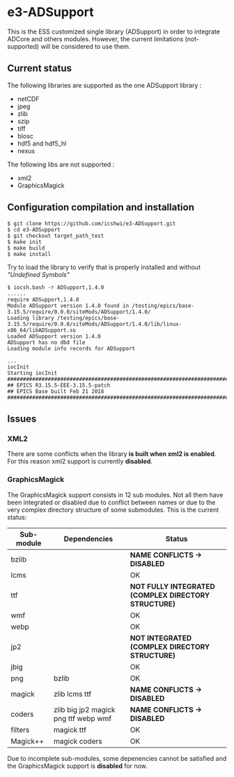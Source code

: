 # e3-ADSupport

This is the ESS customized single library (ADSupport) in order to integrate ADCore and others modules. However, the current limitations (not-supported) will be considered to use them.


## Current status

The following libraries are supported as the one ADSupport library :

* netCDF
* jpeg
* zlib
* szip
* tiff
* blosc
* hdf5 and hdf5_hl
* nexus

The following libs are not supported :
* xml2
* GraphicsMagick

## Configuration compilation and installation

```
$ git clone https://github.com/icshwi/e3-ADSupport.git
$ cd e3-ADSupport
$ git checkout target_path_test
$ make init
$ make build
$ make install 
```

Try to load the library to verify that is properly installed and without _"Undefined Symbols"_ 

```
$ iocsh.bash -r ADSupport,1.4.0
......
require ADSupport,1.4.0
Module ADSupport version 1.4.0 found in /testing/epics/base-3.15.5/require/0.0.0/siteMods/ADSupport/1.4.0/
Loading library /testing/epics/base-3.15.5/require/0.0.0/siteMods/ADSupport/1.4.0/lib/linux-x86_64/libADSupport.so
Loaded ADSupport version 1.4.0
ADSupport has no dbd file
Loading module info records for ADSupport

...
iocInit
Starting iocInit
############################################################################
## EPICS R3.15.5-EEE-3.15.5-patch
## EPICS Base built Feb 21 2018
############################################################################

```

## Issues

### XML2
There are some conflicts when the library __is built when xml2 is enabled__. For this reason xml2 support is currently __disabled__.

### GraphicsMagick 

The GraphicsMagick support consists in 12 sub modules. Not all them have been integrated or disabled due to conflict between names or due to the very complex directory structure of some submodules. This is the current status:

| Sub-module | Dependencies | Status |
|------------|--------------|--------|
| bzlib | | __NAME CONFLICTS -> DISABLED__ |
| lcms  | | OK |
| ttf   | | __NOT FULLY INTEGRATED (COMPLEX DIRECTORY STRUCTURE)__ |
| wmf	| | OK |
| webp  | | OK |
| jp2   | | __NOT INTEGRATED (COMPLEX DIRECTORY STRUCTURE)__ |
| jbig  | | OK |
| png   | bzlib | OK |
| magick | zlib lcms ttf | __NAME CONFLICTS -> DISABLED__ |
| coders | zlib big jp2 magick png ttf webp wmf | __NAME CONFLICTS -> DISABLED__ |
| filters | magick ttf | OK |
| Magick++ | magick coders | OK |

Due to incomplete sub-modules, some depenencies cannot be satisfied and the GraphicsMagick support is __disabled__ for now.
